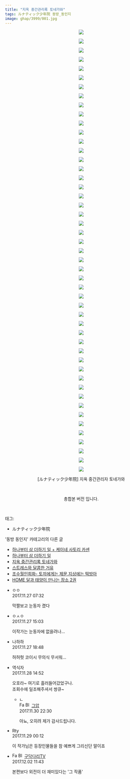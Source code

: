 ```yaml
---
title: "지옥 중간관리록 토네가와"
tags: ルナティック少年院 동방_동인지
image: ghap/3999/001.jpg
---
```

<div class="article">
<p style="text-align: center; clear: none; float: none;"><img src="{{ site.nasurl }}/ghap/3999/001.jpg"/></p>
<p style="text-align: center; clear: none; float: none;"><img src="{{ site.nasurl }}/ghap/3999/002.jpg"/></p>
<p style="text-align: center; clear: none; float: none;"><img src="{{ site.nasurl }}/ghap/3999/003.jpg"/></p>
<p style="text-align: center; clear: none; float: none;"><img src="{{ site.nasurl }}/ghap/3999/004.jpg"/></p>
<p style="text-align: center; clear: none; float: none;"><img src="{{ site.nasurl }}/ghap/3999/005.jpg"/></p>
<p style="text-align: center; clear: none; float: none;"><img src="{{ site.nasurl }}/ghap/3999/006.jpg"/></p>
<p style="text-align: center; clear: none; float: none;"><img src="{{ site.nasurl }}/ghap/3999/007.jpg"/></p>
<p style="text-align: center; clear: none; float: none;"><img src="{{ site.nasurl }}/ghap/3999/008.jpg"/></p>
<p style="text-align: center; clear: none; float: none;"><img src="{{ site.nasurl }}/ghap/3999/009.jpg"/></p>
<p style="text-align: center; clear: none; float: none;"><img src="{{ site.nasurl }}/ghap/3999/010.jpg"/></p>
<p style="text-align: center; clear: none; float: none;"><img src="{{ site.nasurl }}/ghap/3999/011.jpg"/></p>
<p style="text-align: center; clear: none; float: none;"><img src="{{ site.nasurl }}/ghap/3999/012.jpg"/></p>
<p style="text-align: center; clear: none; float: none;"><img src="{{ site.nasurl }}/ghap/3999/013.jpg"/></p>
<p style="text-align: center; clear: none; float: none;"><img src="{{ site.nasurl }}/ghap/3999/014.jpg"/></p>
<p style="text-align: center; clear: none; float: none;"><img src="{{ site.nasurl }}/ghap/3999/015.jpg"/></p>
<p style="text-align: center; clear: none; float: none;"><img src="{{ site.nasurl }}/ghap/3999/016.jpg"/></p>
<p style="text-align: center; clear: none; float: none;"><img src="{{ site.nasurl }}/ghap/3999/017.jpg"/></p>
<p style="text-align: center; clear: none; float: none;"><img src="{{ site.nasurl }}/ghap/3999/018.jpg"/></p>
<p style="text-align: center; clear: none; float: none;"><img src="{{ site.nasurl }}/ghap/3999/019.jpg"/></p>
<p style="text-align: center; clear: none; float: none;"><img src="{{ site.nasurl }}/ghap/3999/020.jpg"/></p>
<p style="text-align: center; clear: none; float: none;"><img src="{{ site.nasurl }}/ghap/3999/021.jpg"/></p>
<p style="text-align: center; clear: none; float: none;"><img src="{{ site.nasurl }}/ghap/3999/022.jpg"/></p>
<p style="text-align: center; clear: none; float: none;"><img src="{{ site.nasurl }}/ghap/3999/023.jpg"/></p>
<p style="text-align: center; clear: none; float: none;"><img src="{{ site.nasurl }}/ghap/3999/024.jpg"/></p>
<p style="text-align: center; clear: none; float: none;"><img src="{{ site.nasurl }}/ghap/3999/025.jpg"/></p>
<p style="text-align: center; clear: none; float: none;"><img src="{{ site.nasurl }}/ghap/3999/026.jpg"/></p>
<p style="text-align: center; clear: none; float: none;"><img src="{{ site.nasurl }}/ghap/3999/027.jpg"/></p>
<p style="text-align: center; clear: none; float: none;"><img src="{{ site.nasurl }}/ghap/3999/028.jpg"/></p>
<p style="text-align: center; clear: none; float: none;"><img src="{{ site.nasurl }}/ghap/3999/029.jpg"/></p>
<p style="text-align: center; clear: none; float: none;"><img src="{{ site.nasurl }}/ghap/3999/030.jpg"/></p>
<p style="text-align: center; clear: none; float: none;"><img src="{{ site.nasurl }}/ghap/3999/031.jpg"/></p>
<p style="text-align: center; clear: none; float: none;"><img src="{{ site.nasurl }}/ghap/3999/032.jpg"/></p>
<p style="text-align: center; clear: none; float: none;"><img src="{{ site.nasurl }}/ghap/3999/033.jpg"/></p>
<p style="text-align: center; clear: none; float: none;"><img src="{{ site.nasurl }}/ghap/3999/034.jpg"/></p>
<p style="text-align: center; clear: none; float: none;"><img src="{{ site.nasurl }}/ghap/3999/035.jpg"/></p>
<p style="text-align: center; clear: none; float: none;"><img src="{{ site.nasurl }}/ghap/3999/036.jpg"/></p>
<p style="text-align: center; clear: none; float: none;"><img src="{{ site.nasurl }}/ghap/3999/037.jpg"/></p>
<p style="text-align: center; clear: none; float: none;"><img src="{{ site.nasurl }}/ghap/3999/038.jpg"/></p>
<p style="text-align: center; clear: none; float: none;"><img src="{{ site.nasurl }}/ghap/3999/039.jpg"/></p>
<p style="text-align: center; clear: none; float: none;"><img src="{{ site.nasurl }}/ghap/3999/040.jpg"/></p>
<p style="text-align: center; clear: none; float: none;"><img src="{{ site.nasurl }}/ghap/3999/041.jpg"/></p>
<p style="text-align: center; clear: none; float: none;"><img src="{{ site.nasurl }}/ghap/3999/042.jpg"/></p>
<p style="text-align: center; clear: none; float: none;"><img src="{{ site.nasurl }}/ghap/3999/043.jpg"/></p>
<p style="text-align: center; clear: none; float: none;"><img src="{{ site.nasurl }}/ghap/3999/044.jpg"/></p>
<p style="text-align: center; clear: none; float: none;"><img src="{{ site.nasurl }}/ghap/3999/045.jpg"/></p>
<p style="text-align: center; clear: none; float: none;"><img src="{{ site.nasurl }}/ghap/3999/046.jpg"/></p>
<p style="text-align: center; clear: none; float: none;"><img src="{{ site.nasurl }}/ghap/3999/047.jpg"/></p>
<p style="text-align: center; clear: none; float: none;"><img src="{{ site.nasurl }}/ghap/3999/048.jpg"/></p>
<p style="text-align: center; clear: none; float: none;"><img src="{{ site.nasurl }}/ghap/3999/049.jpg"/></p>
<p style="text-align: center; clear: none; float: none;">[ルナティック少年院] 지옥 중간관리자 토네가와</p>
<p style="text-align: center; clear: none; float: none;"><br/></p>
<p style="text-align: center; clear: none; float: none;">총합본 버전 입니다.</p>
<p><br/></p>
</div><div class="tagTrail">
<p>태그: </p>
<ul>
<li>ルナティック少年院</li>
</ul>
</div><div class="another">
<p>'동방 동인지' 카테고리의 다른 글</p>
<ul>
<li><a href="/2017-11-30-ghap_4011">하나부터 삼 더하기 일 + 케이네 사토리 카센</a></li>
<li><a href="/2017-11-30-ghap_4008">하나부터 삼 더하기 일</a></li>
<li><a href="/2017-11-27-ghap_3999">지옥 중간관리록 토네가와</a></li>
<li><a href="/2017-11-26-ghap_3982">스트레스와 달콤한 거유</a></li>
<li><a href="/2017-11-26-ghap_3981">조수월인희화- 토끼에게는 제문,지상에는 떡방아</a></li>
<li><a href="/2017-11-25-ghap_3970">HOME 달과 태양이 만나는 장소 2권</a></li>
</ul>
</div><div class="cb_module cb_fluid">
<div class="cb_wrt cb_profile">
<div class="comment">
<ul>
<li class="cb_thumb_off" id="comment15138193">
<div class="cb_comment_area">
<div class="cb_info_area">
<div class="cb_section">
<span class="cb_nick_name">ㅇㅇ</span>
</div>
<div class="cb_section">
<span class="cb_date">2017.11.27 07:32 </span>
</div>
</div>
<div class="cb_dsc_comment">
<p class="cb_dsc">
											막짤보고 눈동자 켰다
										</p>
</div>
</div></li>
<li class="cb_thumb_off" id="comment15138455">
<div class="cb_comment_area">
<div class="cb_info_area">
<div class="cb_section">
<span class="cb_nick_name">ㅇㅅㅇ</span>
</div>
<div class="cb_section">
<span class="cb_date">2017.11.27 15:03 </span>
</div>
</div>
<div class="cb_dsc_comment">
<p class="cb_dsc">
											이작가는 눈동자에 없을려나...
										</p>
</div>
</div></li>
<li class="cb_thumb_off" id="comment15138602">
<div class="cb_comment_area">
<div class="cb_info_area">
<div class="cb_section">
<span class="cb_nick_name">나하하</span>
</div>
<div class="cb_section">
<span class="cb_date">2017.11.27 18:48 </span>
</div>
</div>
<div class="cb_dsc_comment">
<p class="cb_dsc">
											허허헛 코이시 무의식 무서워…
										</p>
</div>
</div></li>
<li class="cb_thumb_off" id="comment15139892">
<div class="cb_comment_area">
<div class="cb_info_area">
<div class="cb_section">
<span class="cb_nick_name">역식자</span>
</div>
<div class="cb_section">
<span class="cb_date">2017.11.28 14:52 </span>
</div>
</div>
<div class="cb_dsc_comment">
<p class="cb_dsc">
											오호라~ 여기로 흘러들어갔었구나.<br/>
조회수에 일조해주셔서 쌍큐~
										</p>
</div>
<ul>
<li class="cb_thumb_off" id="comment15141718">
<span class="cb_bu_subnode">ㄴ</span>
<div class="cb_comment_area">
<div class="cb_info_area">
<div class="cb_section">
<span class="cb_nick_name"><img alt="Favicon of https://ghaptouhou.tistory.com" height="16" onerror="this.onerror=null;this.parentNode.removeChild(this)" src="https://ghaptouhou.tistory.com/favicon.ico" width="16"/> <img alt="BlogIcon" height="16" onerror="this.parentNode.removeChild(this)" src="https://ghaptouhou.tistory.com/index.gif" width="16"/> <a href="https://ghaptouhou.tistory.com" onclick="return openLinkInNewWindow(this)"> 그압</a><span class="tistoryProfileLayerTrigger" onclick='TistoryProfile.show(event, this, {"title":"\uc800\uae30 \uc774\uac70 \ub098\uc911\uc5d0 \uc218\uc815 \uac00\ub2a5\ud558\ub098\uc694","url":"https:\/\/ghap.tistory.com","nickname":"\uadf8\uc555","items":[]}); return false;'></span></span>
</div>
<div class="cb_section">
<span class="cb_date">2017.11.30 22:30 </span>
</div>
</div>
<div class="cb_dsc_comment">
<p class="cb_dsc">
																아뇨, 오히려 제가 감사드립니다.
															</p>
</div>
</div>
</li>
</ul>
</div></li>
<li class="cb_thumb_off" id="comment15140286">
<div class="cb_comment_area">
<div class="cb_info_area">
<div class="cb_section">
<span class="cb_nick_name">Rty</span>
</div>
<div class="cb_section">
<span class="cb_date">2017.11.29 00:12 </span>
</div>
</div>
<div class="cb_dsc_comment">
<p class="cb_dsc">
											이 작가님은 등장인물들을 참 예쁘게 그리신단 말이죠
										</p>
</div>
</div></li>
<li class="cb_thumb_off" id="comment15142825">
<div class="cb_comment_area">
<div class="cb_info_area">
<div class="cb_section">
<span class="cb_nick_name"><img alt="Favicon of http://pd-retro-tv.tistory.com" height="16" onerror="this.onerror=null;this.parentNode.removeChild(this)" src="http://pd-retro-tv.tistory.com/favicon.ico" width="16"/> <img alt="BlogIcon" height="16" onerror="this.parentNode.removeChild(this)" src="http://pd-retro-tv.tistory.com/index.gif" width="16"/> <a href="http://pd-retro-tv.tistory.com" onclick="return openLinkInNewWindow(this)">구닥다리TV</a><span class="tistoryProfileLayerTrigger" onclick='TistoryProfile.show(event, this, {"title":"\uad6c\ub2e5\ub2e4\ub9acTV\uc758 \uac8c\uc784 \ube14\ub85c\uadf8","url":"https:\/\/pd-retro-tv.tistory.com","nickname":"\uad6c\ub2e5\ub2e4\ub9acTV","items":[]}); return false;'></span></span>
</div>
<div class="cb_section">
<span class="cb_date">2017.12.02 11:43 </span>
</div>
</div>
<div class="cb_dsc_comment">
<p class="cb_dsc">
											본편보다 외전이 더 재미있다는 '그 작품'
										</p>
</div>
</div></li>
</ul>
</div>
</div><!-- commentList close -->
</div>